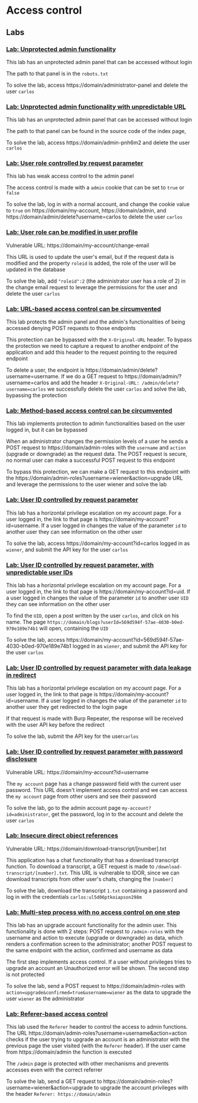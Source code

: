 # Access control

## Labs

### [Lab: Unprotected admin functionality](https://portswigger.net/web-security/access-control/lab-unprotected-admin-functionality)

This lab has an unprotected admin panel that can be accessed without login

The path to that panel is in the `robots.txt`

To solve the lab, access https://domain/administrator-panel and delete the user `carlos`

### [Lab: Unprotected admin functionality with unpredictable URL](https://portswigger.net/web-security/access-control/lab-unprotected-admin-functionality-with-unpredictable-url)

This lab has an unprotected admin panel that can be accessed without login

The path to that panel can be found in the source code of the index page, 

To solve the lab, access https://domain/admin-pnh6m2 and delete the user `carlos`

### [Lab: User role controlled by request parameter](https://portswigger.net/web-security/access-control/lab-user-role-controlled-by-request-parameter)

This lab has weak access control to the admin panel

The access control is made with a `admin` cookie that can be set to `true` or `false`

To solve the lab, log in with a normal account, and change the cookie value to `true` on https://domain/my-account, https://domain/admin, and https://domain/admin/delete?username=carlos to delete the user `carlos`

### [Lab: User role can be modified in user profile](https://portswigger.net/web-security/access-control/lab-user-role-can-be-modified-in-user-profile)

Vulnerable URL: https://domain/my-account/change-email

This URL is used to update the user's email, but if the request data is modified and the property `roleid` is added, the role of the user will be updated in the database

To solve the lab, add `"roleid":2` (the administrator user has a role of 2) in the change email request to leverage the permissions for the user and delete the user `carlos`

### [Lab: URL-based access control can be circumvented](https://portswigger.net/web-security/access-control/lab-url-based-access-control-can-be-circumvented)

This lab protects the admin panel and the admin's functionalities of being accessed denying POST requests to those endpoints

This protection can be bypassed with the `X-Original-URL` header. To bypass the protection we need to capture a request to another endpoint of the application and add this header to the request pointing to the required endpoint

To delete a user, the endpoint is https://domain/admin/delete?username=username. If we do a GET request to https://domain/admin/?username=carlos and add the header `X-Original-URL: /admin/delete?username=carlos` we successfully delete the user `carlos` and solve the lab, bypassing the protection

### [Lab: Method-based access control can be circumvented](https://portswigger.net/web-security/access-control/lab-method-based-access-control-can-be-circumvented)

This lab implements protection to admin functionalities based on the user logged in, but it can be bypassed

When an administrator changes the permission levels of a user he sends a POST request to https://domain/admin-roles with the `username` and `action` (upgrade or downgrade) as the request data. The POST request is secure, no normal user can make a successful POST request to this endpoint

To bypass this protection, we can make a GET request to this endpoint with the https://domain/admin-roles?username=wiener&action=upgrade URL and leverage the permissions to the user wiener and solve the lab

### [Lab: User ID controlled by request parameter](https://portswigger.net/web-security/access-control/lab-user-id-controlled-by-request-parameter)

This lab has a horizontal privilege escalation on my account page. For a user logged in, the link to that page is https://domain/my-account?id=username. If a user logged in changes the value of the parameter `id` to another user they can see information on the other user

To solve the lab, access https://domain/my-account?id=carlos logged in as `wiener`, and submit the API key for the user `carlos`

### [Lab: User ID controlled by request parameter, with unpredictable user IDs](https://portswigger.net/web-security/access-control/lab-user-id-controlled-by-request-parameter-with-unpredictable-user-ids)

This lab has a horizontal privilege escalation on my account page. For a user logged in, the link to that page is https://domain/my-account?id=uid. If a user logged in changes the value of the parameter `id` to another user `UID` they can see information on the other user

To find the `UID`, open a post written by the user `carlos`, and click on his name. The page `https://domain/blogs?userId=569d594f-57ae-4030-b0ed-970e189e74b1` will open, containing the `UID`

To solve the lab, access https://domain/my-account?id=569d594f-57ae-4030-b0ed-970e189e74b1 logged in as `wiener`, and submit the API key for the user `carlos`

### [Lab: User ID controlled by request parameter with data leakage in redirect](https://portswigger.net/web-security/access-control/lab-user-id-controlled-by-request-parameter-with-data-leakage-in-redirect)

This lab has a horizontal privilege escalation on my account page. For a user logged in, the link to that page is https://domain/my-account?id=username. If a user logged in changes the value of the parameter `id` to another user they get redirected to the login page

If that request is made with Burp Repeater, the response will be received with the user API key before the redirect

To solve the lab, submit the API key for the user`carlos`

### [Lab: User ID controlled by request parameter with password disclosure](https://portswigger.net/web-security/access-control/lab-user-id-controlled-by-request-parameter-with-password-disclosure)

Vulnerable URL: https://domain/my-account?id=username

The `my account` page has a change password field with the current user password. This URL doesn't implement access control and we can access the `my account` page from other users and see their password

To solve the lab, go to the admin account page `my-account?id=administrator`, get the password, log in to the account and delete the user `carlos`

### [Lab: Insecure direct object references](https://portswigger.net/web-security/access-control/lab-insecure-direct-object-references)

Vulnerable URL: https://domain/download-transcript/[number].txt

This application has a chat functionality that has a download transcript function. To download a transcript, a GET request is made to `/download-transcript/[number].txt`. This URL is vulnerable to IDOR, since we can download transcripts from other user's chats, changing the `[number]`

To solve the lab, download the transcript `1.txt` containing a password and log in with the credentials `carlos:ul5d06ptkoiapson298m`

### [Lab: Multi-step process with no access control on one step](https://portswigger.net/web-security/access-control/lab-multi-step-process-with-no-access-control-on-one-step)

This lab has an upgrade account functionality for the admin user. This functionality is done with 2 steps: POST request to `/admin-roles` with the username and action to execute (upgrade or downgrade) as data, which renders a confirmation screen to the administrator; another POST request to the same endpoint with the action, confirmed and username as data

The first step implements access control. If a user without privileges tries to upgrade an account an Unauthorized error will be shown. The second step is not protected

To solve the lab, send a POST request to https://domain/admin-roles with `action=upgrade&confirmed=true&username=wiener` as the data to upgrade the user `wiener` as the administrator

### [Lab: Referer-based access control](https://portswigger.net/web-security/access-control/lab-referer-based-access-control)

This lab used the `Referer` header to control the access to admin functions. The URL https://domain/admin-roles?username=username&action=action checks if the user trying to upgrade an account is an administrator with the previous page the user visited (with the `Referer` header). If the user came from https://domain/admin the function is executed

The `/admin` page is protected with other mechanisms and prevents accesses even with the correct referrer

To solve the lab, send a GET request to https://domain/admin-roles?username=wiener&action=upgrade to upgrade the account privileges with the header `Referer: https://domain/admin`
